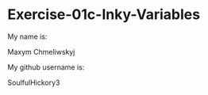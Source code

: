 # Exercise-01c-Inky-Variables

My name is:

Maxym Chmeliwskyj

My github username is:

SoulfulHickory3

